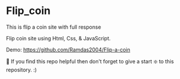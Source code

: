 # Flip_coin
This is flip a coin site with full response

Flip coin site using Html, Css, & JavaScript.

Demo: https://github.com/Ramdas2004/Flip-a-coin

🙏 If you find this repo helpful then don't forget to give a start ❇️ to this repository. :)
